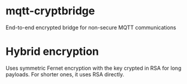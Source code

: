 # mqtt-cryptbridge
End-to-end encrypted bridge for non-secure MQTT communications


# Hybrid encryption
Uses symmetric Fernet encryption with the key crypted in RSA for long payloads. For shorter ones, it uses RSA directly.

